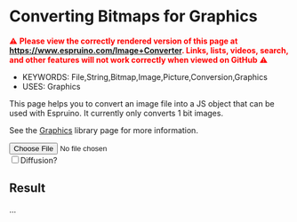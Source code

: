<!--- Copyright (c) 2013 Gordon Williams, Pur3 Ltd. See the file LICENSE for copying permission. -->
Converting Bitmaps for Graphics
==========================================

<span style="color:red">:warning: **Please view the correctly rendered version of this page at https://www.espruino.com/Image+Converter. Links, lists, videos, search, and other features will not work correctly when viewed on GitHub** :warning:</span>

* KEYWORDS: File,String,Bitmap,Image,Picture,Conversion,Graphics
* USES: Graphics

This page helps you to convert an image file into a JS object that can
be used with Espruino. It currently only converts 1 bit images.

See the [Graphics](/Graphics) library page for more information.

<input type="file" id="fileLoader"/><br/>
<input type="checkbox" id="diffusion" onchange="imageLoaded()"/>Diffusion?</input>

<canvas id="canvas" style="display:none;"></canvas>

<h2>Result</h2>
<p><p id="ressize">...</p></p>
<textarea id="resdata" style="display:none;"></textarea>

<script>
  var img;
  function imageLoaded() {
    if (img === undefined) return;
    var diffusion = document.getElementById("diffusion").checked;
    var canvas = document.getElementById("canvas")
    canvas.width = img.width*2;
    canvas.height = img.height;
    canvas.style = "display:block;border:1px solid black;margin:8px;"
    var ctx = canvas.getContext("2d");
    ctx.drawImage(img,0,0);
    var imageData = ctx.getImageData(0, 0, img.width, img.height);
    var data = imageData.data;
    var bitData = new Uint8Array((img.width*img.height+7)>>3);
    var n = 0;
    for (var y=0; y<img.height; y++) {
      //var s = "";
      for (var x=0; x<img.width; x++) {
        var c = (data[n*4]+data[n*4+1]+data[n*4+2])/ 3;
        var thresh = 128;
        if (diffusion) thresh=Math.random()*254+1;
        if (c>thresh) {
          bitData[n>>3] |= 128>>(n&7);
          data[n*4]=255;
          data[n*4+1]=255;
          data[n*4+2]=255;
          //s+="1";
        } else {
          data[n*4]=0;
          data[n*4+1]=0;
          data[n*4+2]=0;
          //s+="0";
        }
        data[n*4+3]=255;
        n++;
      }
      //console.log(s);
    }
    var str = "";
    for (n=0; n<bitData.length; n++)
      str += String.fromCharCode(bitData[n]);
    var imgstr = "var img = {\n";
    imgstr += "  width : "+img.width+", height : "+img.height+", bpp : 1,\n";
    imgstr += "  transparent : 0,\n";
    imgstr += '  buffer : E.toArrayBuffer(atob("'+btoa(str)+'"))\n';
    imgstr += "};\n";
    ctx.putImageData(imageData,img.width,0);
    document.getElementById("ressize").innerHTML = str.length+" Characters";
    document.getElementById("resdata").innerHTML = imgstr;
    document.getElementById("resdata").style = "width:650px;height:300px;";
  }
  $("#fileLoader").change(function(event) {
      if (event.target.files.length != 1) return;
      var reader = new FileReader();
      reader.onload = function(event) {
        img = new Image();
        img.onload = imageLoaded;
        img.src = event.target.result;
      };
      reader.readAsDataURL(event.target.files[0]);
    });
</script>
